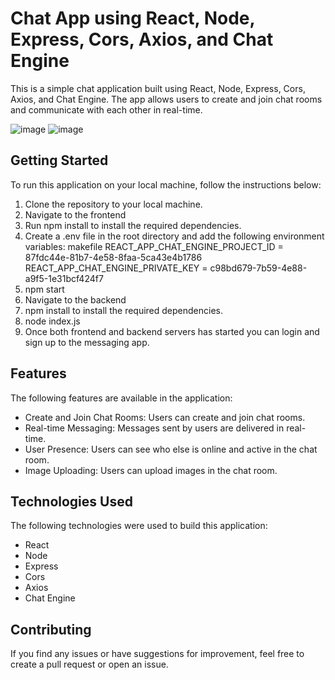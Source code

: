 # Chat App using React, Node, Express, Cors, Axios, and Chat Engine
This is a simple chat application built using React, Node, Express, Cors, Axios, and Chat Engine. The app allows users to create and join chat rooms and communicate with each other in real-time.

![image](https://user-images.githubusercontent.com/91674419/225138669-ab2f57c1-c27b-4682-9899-19f35d51316d.png)
![image](https://user-images.githubusercontent.com/91674419/225138734-35427246-b895-4a5c-9cdc-50424e38c299.png)


## Getting Started
To run this application on your local machine, follow the instructions below:

1. Clone the repository to your local machine.
2. Navigate to the frontend
3. Run npm install to install the required dependencies.
4. Create a .env file in the root directory and add the following environment variables:
 makefile
REACT_APP_CHAT_ENGINE_PROJECT_ID = 87fdc44e-81b7-4e58-8faa-5ca43e4b1786
REACT_APP_CHAT_ENGINE_PRIVATE_KEY = c98bd679-7b59-4e88-a9f5-1e31bcf424f7
5. npm start
6. Navigate to the backend
7. npm install to install the required dependencies.
8. node index.js
9. Once both frontend and backend servers has started you can login and sign up to the messaging app.


## Features
The following features are available in the application:

* Create and Join Chat Rooms: Users can create and join chat rooms.
* Real-time Messaging: Messages sent by users are delivered in real-time.
* User Presence: Users can see who else is online and active in the chat room.
* Image Uploading: Users can upload images in the chat room.

## Technologies Used
The following technologies were used to build this application:

* React
* Node
* Express
* Cors
* Axios
* Chat Engine

## Contributing
If you find any issues or have suggestions for improvement, feel free to create a pull request or open an issue.
